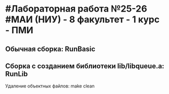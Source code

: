 #Лабораторная работа №25-26
#МАИ (НИУ) - 8 факультет - 1 курс - ПМИ
=============================================
Обычная сборка:
RunBasic
---------------------------------------------
Сборка с созданием библиотеки lib/libqueue.a:
RunLib
---------------------------------------------
Удаление объектных файлов:
make clean